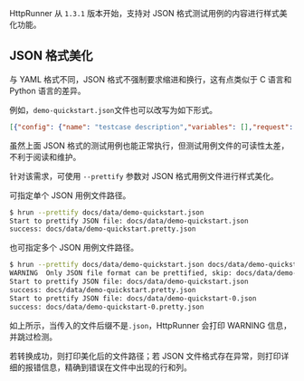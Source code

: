 
HttpRunner 从 `1.3.1` 版本开始，支持对 JSON 格式测试用例的内容进行样式美化功能。

## JSON 格式美化

与 YAML 格式不同，JSON 格式不强制要求缩进和换行，这有点类似于 C 语言和 Python 语言的差异。

例如，`demo-quickstart.json`文件也可以改写为如下形式。

```json
[{"config": {"name": "testcase description","variables": [],"request": {"base_url": "","headers": {"User-Agent": "python-requests/2.18.4"}}}},{"test": {"name": "/api/get-token","request": {"url": "http://127.0.0.1:5000/api/get-token","headers": {"device_sn": "FwgRiO7CNA50DSU","user_agent": "iOS/10.3","os_platform": "ios","app_version": "2.8.6","Content-Type": "application/json"},"method": "POST","json": {"sign": "9c0c7e51c91ae963c833a4ccbab8d683c4a90c98"}},"validate": [{"eq": ["status_code",200]},{"eq": ["headers.Content-Type","application/json"]},{"eq": ["content.success",true]},{"eq": ["content.token","baNLX1zhFYP11Seb"]}]}},{"test": {"name": "/api/users/1000","request": {"url": "http://127.0.0.1:5000/api/users/1000","headers": {"device_sn": "FwgRiO7CNA50DSU","token": "baNLX1zhFYP11Seb","Content-Type": "application/json"},"method": "POST","json": {"name": "user1","password": "123456"}},"validate": [{"eq": ["status_code",201]},{"eq": ["headers.Content-Type","application/json"]},{"eq": ["content.success",true]},{"eq": ["content.msg","user created successfully."]}]}}]
```

虽然上面 JSON 格式的测试用例也能正常执行，但测试用例文件的可读性太差，不利于阅读和维护。

针对该需求，可使用 `--prettify` 参数对 JSON 格式用例文件进行样式美化。

可指定单个 JSON 用例文件路径。

```bash
$ hrun --prettify docs/data/demo-quickstart.json
Start to prettify JSON file: docs/data/demo-quickstart.json
success: docs/data/demo-quickstart.pretty.json
```

也可指定多个 JSON 用例文件路径。

```bash
$ hrun --prettify docs/data/demo-quickstart.json docs/data/demo-quickstart.yml docs/data/demo-quickstart-0.json
WARNING  Only JSON file format can be prettified, skip: docs/data/demo-quickstart.yml
Start to prettify JSON file: docs/data/demo-quickstart.json
success: docs/data/demo-quickstart.pretty.json
Start to prettify JSON file: docs/data/demo-quickstart-0.json
success: docs/data/demo-quickstart-0.pretty.json
```

如上所示，当传入的文件后缀不是`.json`，HttpRunner 会打印 WARNING 信息，并跳过检测。

若转换成功，则打印美化后的文件路径；若 JSON 文件格式存在异常，则打印详细的报错信息，精确到错误在文件中出现的行和列。
